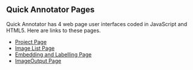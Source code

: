 ## Quick Annotator Pages
Quick Annotator has 4 web page user interfaces coded in JavaScript and HTML5. Here are links to these pages.
- [Project Page](https://github.com/choosehappy/PatchSorter/wiki/Project-Page)
- [Image List Page](https://github.com/choosehappy/PatchSorter/wiki/Image-List-Page)
- [Embedding and Labelling Page](https://github.com/choosehappy/PatchSorter/wiki/View-Embed-Page)
- [ImageOutput Page](https://github.com/choosehappy/PatchSorter/wiki/ImageOutput-Page)